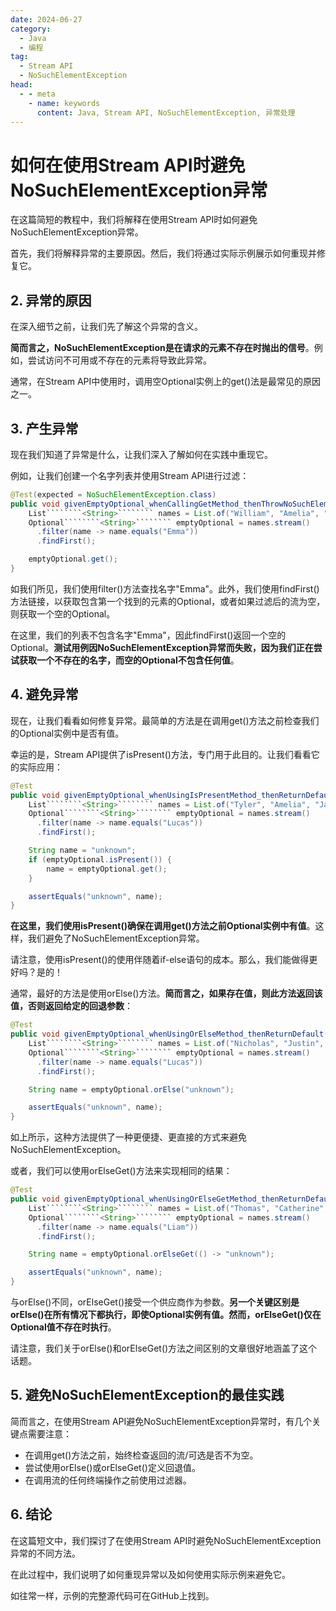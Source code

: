 ```yaml
---
date: 2024-06-27
category:
  - Java
  - 编程
tag:
  - Stream API
  - NoSuchElementException
head:
  - - meta
    - name: keywords
      content: Java, Stream API, NoSuchElementException, 异常处理
---
```

# 如何在使用Stream API时避免NoSuchElementException异常

在这篇简短的教程中，我们将解释在使用Stream API时如何避免NoSuchElementException异常。

首先，我们将解释异常的主要原因。然后，我们将通过实际示例展示如何重现并修复它。

## 2. 异常的原因
在深入细节之前，让我们先了解这个异常的含义。

**简而言之，NoSuchElementException是在请求的元素不存在时抛出的信号**。例如，尝试访问不可用或不存在的元素将导致此异常。

通常，在Stream API中使用时，调用空Optional实例上的get()法是最常见的原因之一。

## 3. 产生异常
现在我们知道了异常是什么，让我们深入了解如何在实践中重现它。

例如，让我们创建一个名字列表并使用Stream API进行过滤：

```java
@Test(expected = NoSuchElementException.class)
public void givenEmptyOptional_whenCallingGetMethod_thenThrowNoSuchElementException() {
    List````````<String>```````` names = List.of("William", "Amelia", "Albert", "Philip");
    Optional````````<String>```````` emptyOptional = names.stream()
      .filter(name -> name.equals("Emma"))
      .findFirst();

    emptyOptional.get();
}
```

如我们所见，我们使用filter()方法查找名字"Emma"。此外，我们使用findFirst()方法链接，以获取包含第一个找到的元素的Optional，或者如果过滤后的流为空，则获取一个空的Optional。

在这里，我们的列表不包含名字"Emma"，因此findFirst()返回一个空的Optional。**测试用例因NoSuchElementException异常而失败，因为我们正在尝试获取一个不存在的名字，而空的Optional不包含任何值**。

## 4. 避免异常
现在，让我们看看如何修复异常。最简单的方法是在调用get()方法之前检查我们的Optional实例中是否有值。

幸运的是，Stream API提供了isPresent()方法，专门用于此目的。让我们看看它的实际应用：

```java
@Test
public void givenEmptyOptional_whenUsingIsPresentMethod_thenReturnDefault() {
    List````````<String>```````` names = List.of("Tyler", "Amelia", "James", "Emma");
    Optional````````<String>```````` emptyOptional = names.stream()
      .filter(name -> name.equals("Lucas"))
      .findFirst();

    String name = "unknown";
    if (emptyOptional.isPresent()) {
        name = emptyOptional.get();
    }

    assertEquals("unknown", name);
}
```

**在这里，我们使用isPresent()确保在调用get()方法之前Optional实例中有值**。这样，我们避免了NoSuchElementException异常。

请注意，使用isPresent()的使用伴随着if-else语句的成本。那么，我们能做得更好吗？是的！

通常，最好的方法是使用orElse()方法。**简而言之，如果存在值，则此方法返回该值，否则返回给定的回退参数**：

```java
@Test
public void givenEmptyOptional_whenUsingOrElseMethod_thenReturnDefault() {
    List````````<String>```````` names = List.of("Nicholas", "Justin", "James");
    Optional````````<String>```````` emptyOptional = names.stream()
      .filter(name -> name.equals("Lucas"))
      .findFirst();

    String name = emptyOptional.orElse("unknown");

    assertEquals("unknown", name);
}
```

如上所示，这种方法提供了一种更便捷、更直接的方式来避免NoSuchElementException。

或者，我们可以使用orElseGet()方法来实现相同的结果：

```java
@Test
public void givenEmptyOptional_whenUsingOrElseGetMethod_thenReturnDefault() {
    List````````<String>```````` names = List.of("Thomas", "Catherine", "David", "Olivia");
    Optional````````<String>```````` emptyOptional = names.stream()
      .filter(name -> name.equals("Liam"))
      .findFirst();

    String name = emptyOptional.orElseGet(() -> "unknown");

    assertEquals("unknown", name);
}
```

与orElse()不同，orElseGet()接受一个供应商作为参数。**另一个关键区别是orElse()在所有情况下都执行，即使Optional实例有值。然而，orElseGet()仅在Optional值不存在时执行**。

请注意，我们关于orElse()和orElseGet()方法之间区别的文章很好地涵盖了这个话题。

## 5. 避免NoSuchElementException的最佳实践
简而言之，在使用Stream API避免NoSuchElementException异常时，有几个关键点需要注意：

- 在调用get()方法之前，始终检查返回的流/可选是否不为空。
- 尝试使用orElse()或orElseGet()定义回退值。
- 在调用流的任何终端操作之前使用过滤器。

## 6. 结论
在这篇短文中，我们探讨了在使用Stream API时避免NoSuchElementException异常的不同方法。

在此过程中，我们说明了如何重现异常以及如何使用实际示例来避免它。

如往常一样，示例的完整源代码可在GitHub上找到。